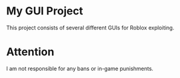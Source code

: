 # My GUI Project

This project consists of several different GUIs for Roblox exploiting.

# Attention 

I am not responsible for any bans or in-game punishments.

